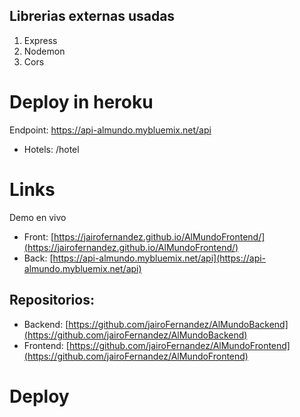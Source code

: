 ## Librerias externas usadas

1. Express
2. Nodemon
3. Cors

# Deploy in heroku
Endpoint: https://api-almundo.mybluemix.net/api
- Hotels: /hotel

# Links
Demo en vivo
- Front: [https://jairofernandez.github.io/AlMundoFrontend/](https://jairofernandez.github.io/AlMundoFrontend/)
- Back: [https://api-almundo.mybluemix.net/api](https://api-almundo.mybluemix.net/api)

## Repositorios:
- Backend: [https://github.com/jairoFernandez/AlMundoBackend](https://github.com/jairoFernandez/AlMundoBackend)
- Frontend: [https://github.com/jairoFernandez/AlMundoFrontend](https://github.com/jairoFernandez/AlMundoFrontend)

# Deploy
